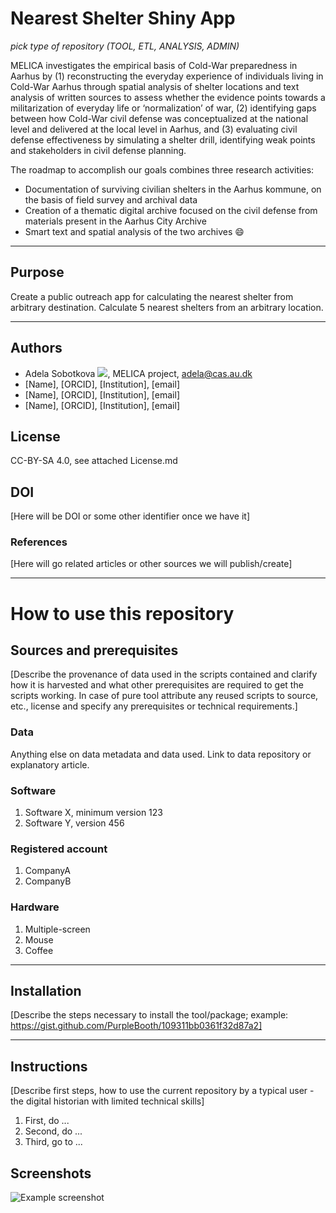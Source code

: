 # Nearest Shelter Shiny App
*pick type of repository (TOOL, ETL, ANALYSIS, ADMIN)*

MELICA investigates the empirical basis of Cold-War preparedness in Aarhus by (1) reconstructing the everyday experience of individuals living in Cold-War Aarhus through spatial analysis of shelter locations and text analysis of written sources to assess whether the evidence points towards a militarization of everyday life or ‘normalization’ of war, (2) identifying gaps between how Cold-War civil defense was conceptualized at the national level and delivered at the local level in Aarhus, and (3) evaluating civil defense effectiveness by simulating a shelter drill, identifying weak points and stakeholders in civil defense planning.

The roadmap to accomplish our goals combines three research activities:
* Documentation of surviving civilian shelters in the Aarhus kommune, on the basis of field survey and archival data
* Creation of a thematic digital archive focused on the civil defense from materials present in the Aarhus City Archive
* Smart text and spatial analysis of the two archives :smile:

---

## Purpose
Create a public outreach app for calculating the nearest shelter from arbitrary destination. Calculate 5 nearest shelters from an arbitrary location.

---
## Authors
* Adela Sobotkova [![](https://orcid.org/sites/default/files/images/orcid_16x16.png)]([(https://orcid.org/0000-0002-4541-3963)]), MELICA project, adela@cas.au.dk
* [Name], [ORCID], [Institution], [email]
* [Name], [ORCID], [Institution], [email]
* [Name], [ORCID], [Institution], [email]

## License
CC-BY-SA 4.0, see attached License.md

## DOI
[Here will be DOI or some other identifier once we have it]

### References
[Here will go related articles or other sources we will publish/create]

---
# How to use this repository

## Sources and prerequisites
[Describe the provenance of data used in the scripts contained and clarify how it is harvested and what other prerequisites are required to get the scripts working. In case of pure tool attribute any reused scripts to source, etc., license and specify any prerequisites or technical requirements.]

### Data
Anything else on data metadata and data used. Link to data repository or explanatory article. 

### Software
1. Software X, minimum version 123
1. Software Y, version 456

### Registered account
1. CompanyA
1. CompanyB

### Hardware
1. Multiple-screen
1. Mouse
1. Coffee

---
## Installation
[Describe the steps necessary to install the tool/package; example: https://gist.github.com/PurpleBooth/109311bb0361f32d87a2]

---
## Instructions 
[Describe first steps, how to use the current repository by a typical user - the digital historian with limited technical skills]
1. First, do ...
1. Second, do ...
1. Third, go to ...


## Screenshots
![Example screenshot](./img/screenshot.png)




